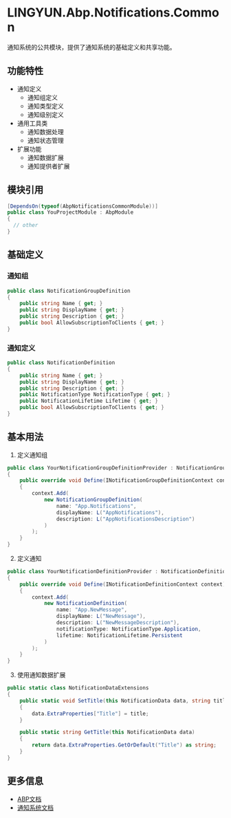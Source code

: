 # LINGYUN.Abp.Notifications.Common

通知系统的公共模块，提供了通知系统的基础定义和共享功能。

## 功能特性

* 通知定义
  * 通知组定义
  * 通知类型定义
  * 通知级别定义
* 通用工具类
  * 通知数据处理
  * 通知状态管理
* 扩展功能
  * 通知数据扩展
  * 通知提供者扩展

## 模块引用

```csharp
[DependsOn(typeof(AbpNotificationsCommonModule))]
public class YouProjectModule : AbpModule
{
  // other
}
```

## 基础定义

### 通知组

```csharp
public class NotificationGroupDefinition
{
    public string Name { get; }
    public string DisplayName { get; }
    public string Description { get; }
    public bool AllowSubscriptionToClients { get; }
}
```

### 通知定义

```csharp
public class NotificationDefinition
{
    public string Name { get; }
    public string DisplayName { get; }
    public string Description { get; }
    public NotificationType NotificationType { get; }
    public NotificationLifetime Lifetime { get; }
    public bool AllowSubscriptionToClients { get; }
}
```

## 基本用法

1. 定义通知组
```csharp
public class YourNotificationGroupDefinitionProvider : NotificationGroupDefinitionProvider
{
    public override void Define(INotificationGroupDefinitionContext context)
    {
        context.Add(
            new NotificationGroupDefinition(
                name: "App.Notifications",
                displayName: L("AppNotifications"),
                description: L("AppNotificationsDescription")
            )
        );
    }
}
```

2. 定义通知
```csharp
public class YourNotificationDefinitionProvider : NotificationDefinitionProvider
{
    public override void Define(INotificationDefinitionContext context)
    {
        context.Add(
            new NotificationDefinition(
                name: "App.NewMessage",
                displayName: L("NewMessage"),
                description: L("NewMessageDescription"),
                notificationType: NotificationType.Application,
                lifetime: NotificationLifetime.Persistent
            )
        );
    }
}
```

3. 使用通知数据扩展
```csharp
public static class NotificationDataExtensions
{
    public static void SetTitle(this NotificationData data, string title)
    {
        data.ExtraProperties["Title"] = title;
    }

    public static string GetTitle(this NotificationData data)
    {
        return data.ExtraProperties.GetOrDefault("Title") as string;
    }
}
```

## 更多信息

* [ABP文档](https://docs.abp.io)
* [通知系统文档](https://docs.abp.io/en/abp/latest/Notifications)
